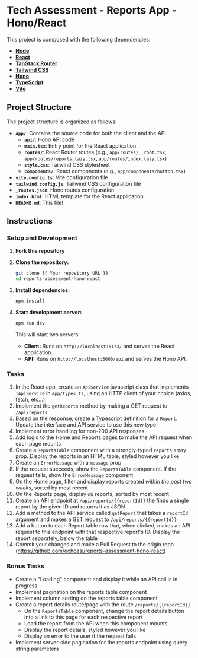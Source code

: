 # Tech Assessment - Reports App - Hono/React

This project is composed with the following dependencies:

- **[Node](https://nodejs.org)**
- **[React](https://react.dev/)**
- **[TanStack Router](https://tanstack.com/router/latest/docs/framework/react/overview)**
- **[Tailwind CSS](https://tailwindcss.com/)**
- **[Hono](https://hono.dev/)**
- **[TypeScript](https://www.typescriptlang.org/)**
- **[Vite](https://vite.dev/)**

## Project Structure

The project structure is organized as follows:

- **`app/`**: Contains the source code for both the client and the API.
  - **`api/`**: Hono API code
  - **`main.tsx`**: Entry point for the React application
  - **`routes/`**: React Router routes (e.g., `app/routes/__root.tsx`, `app/routes/reports.lazy.tsx`, `app/routes/index.lazy.tsx`)
  - **`style.css`**: Tailwind CSS stylesheet
  - **`components/`**: React components (e.g., `app/components/button.tsx`)
- **`vite.config.ts`**: Vite configuration file
- **`tailwind.config.js`**: Tailwind CSS configuration file 
- **`_routes.json`**: Hono routes configuration
- **`index.html`**: HTML template for the React application
- **`README.md`**: This file!

## Instructions

### Setup and Development

1. **Fork this repository**

2. **Clone the repository:**
   ```bash
   git clone {{ Your repository URL }}
   cd reports-assessment-hono-react
   ```

3. **Install dependencies:**
   ```bash
   npm install
   ```

4. **Start development server:**
   ```bash
   npm run dev
   ```

   This will start two servers:
   - **Client:** Runs on `http://localhost:5173/` and serves the React application.
   - **API:** Runs on `http://localhost:3000/api` and serves the Hono API.


### Tasks
 
1. In the React app, create an `ApiService` javascript class that implements `IApiService` in `app/types.ts`, using an HTTP client of your choice (axios, fetch, etc...). 
2. Implement the `getReports` method by making a GET request to `/api/reports` 
3. Based on the response, create a Typescript definition for a `Report`. Update the interface and API service to use this new type
5. Implement error handling for non-200 API responses
6. Add logic to the Home and Reports pages to make the API request when each page mounts
7. Create a `ReportsTable` component with a strongly-typed `reports` array prop. Display the reports in an HTML table, styled however you like
8. Create an `ErrorMessage` with a `message` prop
9. If the request succeeds, show the `ReportsTable` component. If the request fails, show the `ErrorMessage` component
10. On the Home page, filter and display reports created _within the past two weeks_, sorted by most recent
11. On the Reports page, display _all_ reports, sorted by most recent
13. Create an API endpoint at `/api/reports/{{reportId}}` the finds a single report by the given ID and returns it as JSON
14. Add a method to the API service called `getReport` that takes a `reportId` argument and makes a GET request to `/api/reports/{{reportId}}` 
15. Add a button to each Report table row that, when clicked, makes an API request to this endpoint with that respective report's ID. Display the report separately, below the table
16. Commit your changes and make a Pull Request to the origin repo (https://github.com/echoasi/reports-assessment-hono-react)

### Bonus Tasks
- Create a "Loading" component and display it while an API call is in progress
- Implement pagination on the reports table component
- Implement column sorting on the reports table component
- Create a report details route/page with the route `/reports/{{reportId}}`
  - On the `ReportsTable` component, change the report details button into a link to this page for each respective report
  - Load the report from the API when this component mounts
  - Display the report details, styled however you like
  - Display an error to the user if the request fails
- Implement server-side pagination for the reports endpoint using query string parameters
